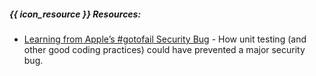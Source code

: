 ##### {{ icon_resource }} Resources:

* [Learning from Apple’s #gotofail Security Bug](http://avandeursen.com/2014/02/22/gotofail-security/) -
  How unit testing (and other good coding practices) could have prevented a major security bug.

